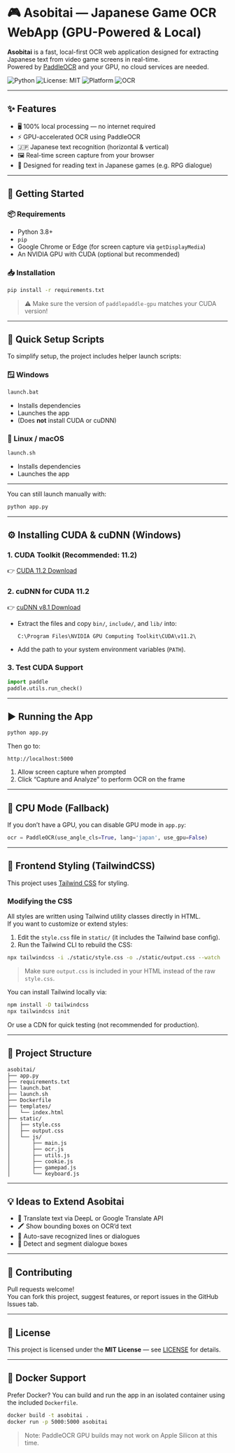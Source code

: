 # 🎮 Asobitai — Japanese Game OCR WebApp (GPU-Powered & Local)

**Asobitai** is a fast, local-first OCR web application designed for extracting Japanese text from video game screens in real-time.  
Powered by [PaddleOCR](https://github.com/PaddlePaddle/PaddleOCR) and your GPU, no cloud services are needed.

![Python](https://img.shields.io/badge/Python-3.8+-blue)
![License: MIT](https://img.shields.io/badge/License-MIT-green)
![Platform](https://img.shields.io/badge/Platform-Windows%20%7C%20Linux-lightgrey)
![OCR](https://img.shields.io/badge/OCR-PaddleOCR-orange)

---

## ✨ Features

- 🖥️ 100% local processing — no internet required
- ⚡ GPU-accelerated OCR using PaddleOCR
- 🇯🇵 Japanese text recognition (horizontal & vertical)
- 🖼️ Real-time screen capture from your browser
- 💬 Designed for reading text in Japanese games (e.g. RPG dialogue)

---

## 🚀 Getting Started

### 📦 Requirements

- Python 3.8+
- `pip`
- Google Chrome or Edge (for screen capture via `getDisplayMedia`)
- An NVIDIA GPU with CUDA (optional but recommended)

### 📥 Installation

```bash
pip install -r requirements.txt
```

> ⚠ Make sure the version of `paddlepaddle-gpu` matches your CUDA version!

---

## 🔧 Quick Setup Scripts

To simplify setup, the project includes helper launch scripts:

### 🪟 Windows

```bash
launch.bat
```

- Installs dependencies
- Launches the app
- (Does **not** install CUDA or cuDNN)

### 🐧 Linux / macOS

```bash
launch.sh
```

- Installs dependencies
- Launches the app


---

You can still launch manually with:

```bash
python app.py
```

---

## ⚙️ Installing CUDA & cuDNN (Windows)

### 1. CUDA Toolkit (Recommended: 11.2)
👉 [CUDA 11.2 Download](https://developer.nvidia.com/cuda-11.2.2-download-archive)

### 2. cuDNN for CUDA 11.2
👉 [cuDNN v8.1 Download](https://developer.nvidia.com/rdp/cudnn-archive)

- Extract the files and copy `bin/`, `include/`, and `lib/` into:
  ```
  C:\Program Files\NVIDIA GPU Computing Toolkit\CUDA\v11.2\
  ```
- Add the path to your system environment variables (`PATH`).

### 3. Test CUDA Support

```python
import paddle
paddle.utils.run_check()
```

---

## ▶️ Running the App

```bash
python app.py
```

Then go to:

```
http://localhost:5000
```

1. Allow screen capture when prompted  
2. Click “Capture and Analyze” to perform OCR on the frame

---

## 🧪 CPU Mode (Fallback)

If you don’t have a GPU, you can disable GPU mode in `app.py`:

```python
ocr = PaddleOCR(use_angle_cls=True, lang='japan', use_gpu=False)
```

---

## 🎨 Frontend Styling (TailwindCSS)

This project uses [Tailwind CSS](https://tailwindcss.com/) for styling.

### Modifying the CSS

All styles are written using Tailwind utility classes directly in HTML.  
If you want to customize or extend styles:

1. Edit the `style.css` file in `static/` (it includes the Tailwind base config).
2. Run the Tailwind CLI to rebuild the CSS:

```bash
npx tailwindcss -i ./static/style.css -o ./static/output.css --watch
```

> Make sure `output.css` is included in your HTML instead of the raw `style.css`.

You can install Tailwind locally via:

```bash
npm install -D tailwindcss
npx tailwindcss init
```

Or use a CDN for quick testing (not recommended for production).

---

## 📁 Project Structure

```
asobitai/
├── app.py
├── requirements.txt
├── launch.bat
├── launch.sh
├── Dockerfile
├── templates/
│   └── index.html
├── static/
│   ├── style.css
│   ├── output.css
│   └── js/
│       ├── main.js
│       ├── ocr.js
│       ├── utils.js
│       ├── cookie.js
│       ├── gamepad.js
│       └── keyboard.js
```

---

## 💡 Ideas to Extend Asobitai

- 🔄 Translate text via DeepL or Google Translate API
- 🖍️ Show bounding boxes on OCR’d text
- 💾 Auto-save recognized lines or dialogues
- 🧠 Detect and segment dialogue boxes

---

## 🤝 Contributing

Pull requests welcome!  
You can fork this project, suggest features, or report issues in the GitHub Issues tab.

---

## 📄 License

This project is licensed under the **MIT License** — see [LICENSE](./LICENSE) for details.

---

## 🐳 Docker Support

Prefer Docker? You can build and run the app in an isolated container using the included `Dockerfile`.

```bash
docker build -t asobitai .
docker run -p 5000:5000 asobitai
```

> Note: PaddleOCR GPU builds may not work on Apple Silicon at this time.
